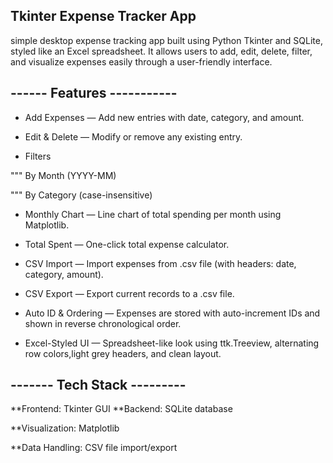 Tkinter Expense Tracker App
----
 simple desktop expense tracking app built using Python Tkinter and SQLite, styled like an Excel spreadsheet. It allows users to add, edit, delete, filter, and visualize expenses easily through a user-friendly interface.

------ Features -----------
----
- Add Expenses — Add new entries with date, category, and amount.

- Edit & Delete — Modify or remove any existing entry.

- Filters

""" By Month (YYYY-MM)

""" By Category (case-insensitive)

- Monthly Chart — Line chart of total spending per month using Matplotlib.

- Total Spent — One-click total expense calculator.

- CSV Import — Import expenses from .csv file (with headers: date, category, amount).

- CSV Export — Export current records to a .csv file.

- Auto ID & Ordering — Expenses are stored with auto-increment IDs and shown in reverse chronological order.

- Excel-Styled UI — Spreadsheet-like look using ttk.Treeview, alternating row colors,light grey headers, and clean layout.

------- Tech Stack ---------
----
**Frontend: Tkinter GUI
**Backend: SQLite database

**Visualization: Matplotlib

**Data Handling: CSV file import/export